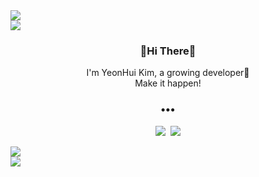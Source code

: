 <img src="https://capsule-render.vercel.app/api?type=rect&color=fcd3d1&height=15&section=header" style="display: block; margin: 0 auto;"/>
<img src="https://capsule-render.vercel.app/api?type=shark&color=fe929f&height=125&section=header"style="display: block; margin: 0 auto;" />

<h3 align="center">🌷Hi There🌷</h3>
<p align="center">
I'm YeonHui Kim, a growing developer🙌<br>
Make it happen!
</p>


<h3 align="center">•••</h3>

<p align="center">
  <a href="https://github.com/gimyoni"><img src="https://img.shields.io/badge/Notion-black?style=flat-square&logo=Notion&logoColor=white&link= https://github.com/gimyoni"/></a>&nbsp
  <a href="mailto:imgimyoni@gmail.com"><img src="https://img.shields.io/badge/Gmail-d14836?style=flat-square&logo=Gmail&logoColor=white&link=mailto:imgimyoni@gmail.com"/></a>
</p>

<img src="https://capsule-render.vercel.app/api?type=shark&color=fe929f&height=125&section=footer" style="display: block; margin: 0 auto;"/>
<img src="https://capsule-render.vercel.app/api?type=rect&color=fcd3d1&height=15&section=footer"style="display: block; margin: 0 auto;" />
